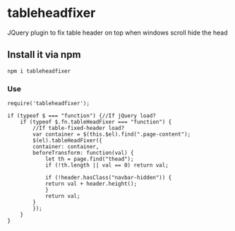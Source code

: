 # tableheadfixer
JQuery plugin to fix table header on top when windows scroll hide the head

## Install it via npm
`npm i tableheadfixer`

### Use

    require('tableheadfixer');

    if (typeof $ === "function") {//If jQuery load?     
        if (typeof $.fn.tableHeadFixer === "function") {
            //If table-fixed-header load?
            var container = $(this.$el).find(".page-content");
            $(el).tableHeadFixer({
            container: container,
            beforeTransform: function(val) {
                let th = page.find("thead");
                if (!th.length || val == 0) return val;

                if (!header.hasClass("navbar-hidden")) {
                return val + header.height();
                }
                return val;
            }
            });
        }
    }
